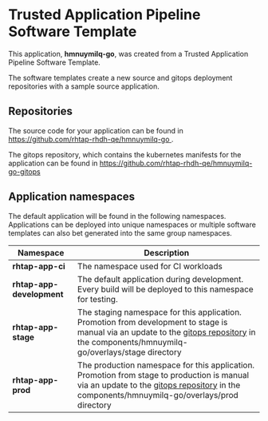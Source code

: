 # Trusted Application Pipeline Software Template

This application, **hmnuymilq-go**, was created from a Trusted Application Pipeline Software Template.

The software templates create a new source and gitops deployment repositories with a sample source application. 

## Repositories

The source code for your application can be found in [https://github.com/rhtap-rhdh-qe/hmnuymilq-go ](https://github.com/rhtap-rhdh-qe/hmnuymilq-go ).
 
The gitops repository, which contains the kubernetes manifests for the application can be found in 
[https://github.com/rhtap-rhdh-qe/hmnuymilq-go-gitops ](https://github.com/rhtap-rhdh-qe/hmnuymilq-go-gitops ) 

## Application namespaces 

The default application will be found in the following namespaces. Applications can be deployed into unique namespaces or multiple software templates can also bet generated into the same group namespaces.  

|  Namespace   |  Description   |  
| -------- | -------- |
| **rhtap-app-ci** | The namespace used for CI workloads |
| **rhtap-app-development** | The default application during development. Every build will be deployed to this namespace for testing. |
| **rhtap-app-stage** | The staging namespace for this application. Promotion from development to stage is manual via an update to the [gitops repository](https://github.com/rhtap-rhdh-qe/hmnuymilq-go-gitops ) in the components/hmnuymilq-go/overlays/stage directory |
| **rhtap-app-prod** | The production namespace for this application. Promotion from stage to production is manual via an update to the [gitops repository](https://github.com/rhtap-rhdh-qe/hmnuymilq-go-gitops ) in the components/hmnuymilq-go/overlays/prod directory |